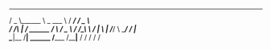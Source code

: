    _____ __________          _________   _________   _____   
  /  _  \\______   \         \_   ___ \ /   _____/  /  _  \  
 /  /_\  \|     ___/  ______ /    \  \/ \_____  \  /  /_\  \ 
/    |    \    |     /_____/ \     \____/        \/    |    \
\____|__  /____|              \______  /_______  /\____|__  /
        \/                           \/        \/         \/ 
